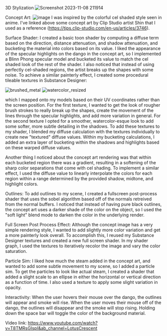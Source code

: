 3D Stylization
![Screenshot 2023-11-08 211914](https://github.com/RachelDLin/hw04-stylization/assets/43388455/eef8f072-64b8-4714-abb4-6ed96adc506e)

Concept Art: 
![image](https://github.com/RachelDLin/hw04-stylization/assets/43388455/70b89c7b-bd12-43b6-9448-1d1d22e9353c)
I was inspired by the colorful cel shaded style seen in anime. I've linked above some concept art by Clip Studio artist Shin that I used as a reference (https://tips.clip-studio.com/en-us/articles/3746). 

Surface Shader: 
I created a basic toon shader by computing a diffuse term based on the direction, distance attenuation, and shadow attenuation, and bucketing the material into colors based on its value. I liked the appearance of the specular highlights on the dango in the concept art, so I implemented a Blinn Phong specular model and bucketed its value to match the cel shaded look of the rest of the shader. I also noticed that instead of using perfectly cel-shaded regions, the artist breaks up the shapes with some noise. To achieve a similar painterly effect, I created some procedural tileable textures in Substance Designer: 

![brushed_metal](https://github.com/RachelDLin/hw04-stylization/assets/43388455/d35b8509-abd4-4255-bdc0-3192f45355ca)
![watercolor_resized](https://github.com/RachelDLin/hw04-stylization/assets/43388455/69fe4f3b-1819-44fa-a874-4bced14ee308)

which I mapped onto my models based on their UV coordinates rather than the screen position. For the first texture, I wanted to get the look of rougher brush strokes to really break up the shapes, create the movement of the lines through the specular highlights, and add more variation in general. For the second texture I opted for a smoother, watercolor-esque look to add some softer, more subtle detailing in the shadows. To add these textures to my shader, I blended my diffuse calculation with the textures individually to create new "textured" diffuse values. Within my bucketing calculations, I added an extra layer of bucketing within the shadows and highlights based on these warped diffuse values. 

Another thing I noticed about the concept art rendering was that within each bucketed region there was a gradient, resulting in a softening of the sharp color separations that come with cel shading. To implement a similar effect, I used the diffuse value to linearly interpolate the colors for each region within a range determined by the provided shadow, midtone, and highlight colors.

Outlines: 
To add outlines to my scene, I created a fullscreen post-process shader that uses the sobel algorithm based off of the normals retreived from the normal buffers. I noticed that instead of having pure black outlines, the concept art uses a darker shade of the color on the object, so I used the "soft light" blend mode to darken the color in the underlying render.

Full Screen Post Process Effect: 
Although the concept image has a very simple rendering style, I wanted to add slightly more color variation and get a more painterly look overall. To accomplish this, I reused my Substance Designer textures and created a new full screen shader. In my shader graph, I used the textures to iteratively recolor the image and vary the color saturation.

Particle Sim:
I liked how much the steam added in the concept art, and wanted to add some subtle movement to my scene, so I added a particle sim. To get the particles to look like actual steam, I created a shader that added a slight scale to an ellipse in either the horizontal or vertical direction as a function of time. I also used a texture to apply some slight variation in opacity.

Interactivity:
When the user hovers their mouse over the dango, the outlines will appear and smoke will rise. When the user moves their mouse off of the dango, the outlines will disappear and the smoke will stop rising. Holding down the space bar will toggle the color of the background material.

Video link: 
https://www.youtube.com/watch?v=T8TMRsGIspI&ab_channel=LotusCrescent
